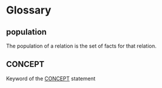 # Glossary

## population

The population of a relation is the set of facts for that relation.

## CONCEPT
Keyword of the [CONCEPT](syntax/concept.md) statement